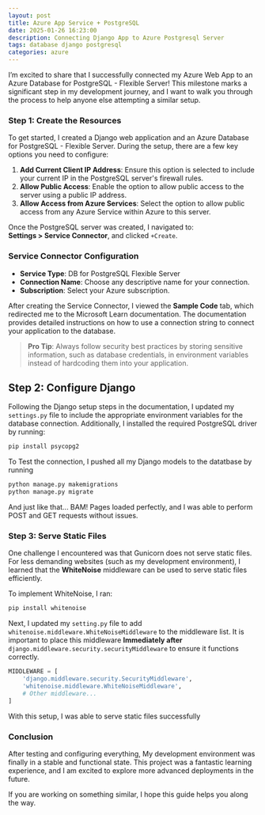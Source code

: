 ```yaml
---
layout: post
title: Azure App Service + PostgreSQL
date: 2025-01-26 16:23:00
description: Connecting Django App to Azure Postgresql Server
tags: database django postgresql
categories: azure
---
```

I’m excited to share that I successfully connected my Azure Web App to an Azure Database for PostgreSQL - Flexible Server! This milestone marks a significant step in my development journey, and I want to walk you through the process to help anyone else attempting a similar setup.  

### Step 1: Create the Resources  

To get started, I created a Django web application and an Azure Database for PostgreSQL - Flexible Server. During the setup, there are a few key options you need to configure:  

1. **Add Current Client IP Address**: Ensure this option is selected to include your current IP in the PostgreSQL server's firewall rules.  
2. **Allow Public Access**: Enable the option to allow public access to the server using a public IP address.  
3. **Allow Access from Azure Services**: Select the option to allow public access from any Azure Service within Azure to this server.  

Once the PostgreSQL server was created, I navigated to:  
**Settings > Service Connector**, and clicked `+Create`.  

### Service Connector Configuration  

- **Service Type**: DB for PostgreSQL Flexible Server  
- **Connection Name**: Choose any descriptive name for your connection.  
- **Subscription**: Select your Azure subscription.  

After creating the Service Connector, I viewed the **Sample Code** tab, which redirected me to the Microsoft Learn documentation. The documentation provides detailed instructions on how to use a connection string to connect your application to the database.  

> **Pro Tip**: Always follow security best practices by storing sensitive information, such as database credentials, in environment variables instead of hardcoding them into your application.  

## Step 2: Configure Django  

Following the Django setup steps in the documentation, I updated my `settings.py` file to include the appropriate environment variables for the database connection. Additionally, I installed the required PostgreSQL driver by running:  

```bash
pip install psycopg2
```

To Test the connection, I pushed all my Django models to the datatbase by running
```python
python manage.py makemigrations
python manage.py migrate
```
And just like that... BAM! Pages loaded perfectly, and I was able to perform POST and GET requests without issues.

### Step 3: Serve Static Files
One challenge I encountered was that Gunicorn does not serve static files. For less demanding websites (such as my development environment), I learned that the **WhiteNoise** middleware can be used to serve static files efficiently.

To implement WhiteNoise, I ran:
```python
pip install whitenoise
```
Next, I updated my `setting.py` file to add `whitenoise.middleware.WhiteNoiseMiddleware` to the middleware list. It is important to place this middleware **Immediately after** `django.middleware.security.securityMiddleware` to ensure it functions correctly.

```python
MIDDLEWARE = [
    'django.middleware.security.SecurityMiddleware',
    'whitenoise.middleware.WhiteNoiseMiddleware',
    # Other middleware...
]
```
With this setup, I was able to serve static files successfully

### Conclusion
After testing and configuring everything, My development environment was finally in a stable and functional state. This project was a fantastic learning experience, and I am excited to explore more advanced deployments in the future. 

If you are working on something similar, I hope this guide helps you along the way.